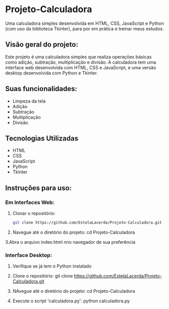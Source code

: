 # Projeto-Calculadora
Uma calculadora simples desenvolvida em HTML, CSS, JavaScript e Python (com uso da biblioteca Tkinter), para por em prática e treinar meus estudos.

## Visão geral do projeto:
Este projeto é uma calculadora simples que realiza operações básicas como adição, subtração, multiplicação e divisão. A calculadora tem uma interface web desenvolvida com HTML, CSS e JavaScript, e uma versão desktop desenvolvida com Python e Tkinter.

## Suas funcionalidades:
- Limpeza da tela
- Adição
- Subtração
- Multiplicação
- Divisão

## Tecnologias Utilizadas
- HTML
- CSS
- JavaScript
- Python
- Tkinter

## Instruções para uso:

### Em Interfaces Web:
1. Clonar o repositório:
   ```bash
   git clone https://github.com/EstelaLacerda/Projeto-Calculadora.git

2. Navegue até o diretório do projeto:
   cd Projeto-Calculadora

3.Abra o arquivo index.html nno navegador de sua preferência

### Interface Desktop:
1. Verifique se já tem o Python instalado

2. Clone o repositório:
   git clone https://github.com/EstelaLacerda/Projeto-Calculadora.git

3. NAvegue até o diretório do projeto:
   cd Projeto-Calculadora

4. Execute o script 'calculadora.py':
   python calculadora.py


